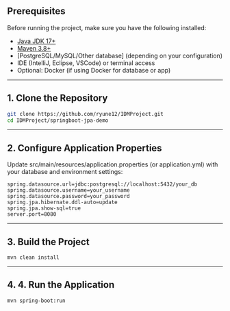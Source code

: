 
## Prerequisites

Before running the project, make sure you have the following installed:

- [Java JDK 17+](https://www.oracle.com/java/technologies/javase/jdk17-archive-downloads.html)
- [Maven 3.8+](https://maven.apache.org/download.cgi)
- [PostgreSQL/MySQL/Other database] (depending on your configuration)
- IDE (IntelliJ, Eclipse, VSCode) or terminal access
- Optional: Docker (if using Docker for database or app)

---

## 1. Clone the Repository

```bash
git clone https://github.com/ryune12/IDMProject.git
cd IDMProject/springboot-jpa-demo
```

---

## 2. Configure Application Properties

Update src/main/resources/application.properties (or application.yml) with your database and environment settings:
```
spring.datasource.url=jdbc:postgresql://localhost:5432/your_db
spring.datasource.username=your_username
spring.datasource.password=your_password
spring.jpa.hibernate.ddl-auto=update
spring.jpa.show-sql=true
server.port=8080
```

---
## 3. Build the Project
```
mvn clean install
```
---
## 4. 4. Run the Application
```
mvn spring-boot:run
```
